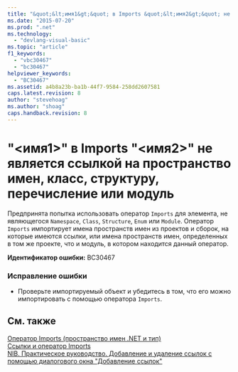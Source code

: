 ```yaml
---
title: "&quot;&lt;имя1&gt;&quot; в Imports &quot;&lt;имя2&gt;&quot; не является ссылкой на пространство имен, класс, структуру, перечисление или модуль | Microsoft Docs"
ms.date: "2015-07-20"
ms.prod: ".net"
ms.technology: 
  - "devlang-visual-basic"
ms.topic: "article"
f1_keywords: 
  - "vbc30467"
  - "bc30467"
helpviewer_keywords: 
  - "BC30467"
ms.assetid: a4b8a23b-ba1b-44f7-9584-258dd2607581
caps.latest.revision: 8
author: "stevehoag"
ms.author: "shoag"
caps.handback.revision: 8
---
```

# &quot;&lt;имя1&gt;&quot; в Imports &quot;&lt;имя2&gt;&quot; не является ссылкой на пространство имен, класс, структуру, перечисление или модуль
Предпринята попытка использовать оператор `Imports` для элемента, не являющегося `Namespace`, `Class`, `Structure`, `Enum` или `Module`. Оператор `Imports` импортирует имена пространств имен из проектов и сборок, на которые имеются ссылки, или имена пространств имен, определенных в том же проекте, что и модуль, в котором находится данный оператор.  
  
 **Идентификатор ошибки:** BC30467  
  
### Исправление ошибки  
  
-   Проверьте импортируемый объект и убедитесь в том, что его можно импортировать с помощью оператора `Imports`.  
  
## См. также  
 [Оператор Imports \(пространство имен .NET и тип\)](../../visual-basic/language-reference/statements/imports-statement-net-namespace-and-type.md)   
 [Ссылки и оператор Imports](../../visual-basic/programming-guide/program-structure/references-and-the-imports-statement.md)   
 [NIB. Практическое руководство. Добавление и удаление ссылок с помощью диалогового окна "Добавление ссылок"](http://msdn.microsoft.com/ru-ru/3bd75d61-f00c-47c0-86a2-dd1f20e231c9)